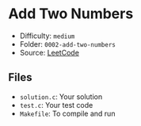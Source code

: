# Add Two Numbers

- Difficulty: `medium`
- Folder: `0002-add-two-numbers`
- Source: [LeetCode](https://leetcode.com/problems/add-two-numbers/)

## Files

- `solution.c`: Your solution
- `test.c`: Your test code
- `Makefile`: To compile and run
